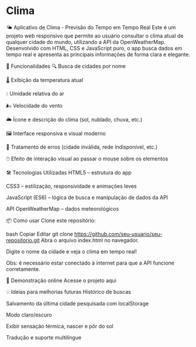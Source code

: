 # Clima
🌤️ Aplicativo de Clima - Previsão do Tempo em Tempo Real
Este é um projeto web responsivo que permite ao usuário consultar o clima atual de qualquer cidade do mundo, utilizando a API da OpenWeatherMap. Desenvolvido com HTML, CSS e JavaScript puro, o app busca dados em tempo real e apresenta as principais informações de forma clara e elegante.

🚀 Funcionalidades
🔍 Busca de cidades por nome

🌡️ Exibição da temperatura atual

💧 Umidade relativa do ar

🌬️ Velocidade do vento

🌥️ Ícone e descrição do clima (sol, nublado, chuva, etc.)

🖼️ Interface responsiva e visual moderno

🧠 Tratamento de erros (cidade inválida, rede indisponível, etc.)

🖱️ Efeito de interação visual ao passar o mouse sobre os elementos

🛠️ Tecnologias Utilizadas
HTML5 – estrutura do app

CSS3 – estilização, responsividade e animações leves

JavaScript (ES6) – lógica de busca e manipulação de dados da API

API OpenWeatherMap – dados meteorológicos

📦 Como usar
Clone este repositório:

bash
Copiar
Editar
git clone https://github.com/seu-usuario/seu-repositorio.git
Abra o arquivo index.html no navegador.

Digite o nome da cidade e veja o clima em tempo real!

Obs: é necessário estar conectado à internet para que a API funcione corretamente.

🔗 Demonstração online
Acesse o projeto aqui

💡 Ideias para melhorias futuras
Histórico de buscas

Salvamento da última cidade pesquisada com localStorage

Modo claro/escuro

Exibir sensação térmica, nascer e pôr do sol

Tradução e suporte multilíngue
